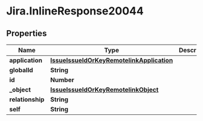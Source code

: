 # Jira.InlineResponse20044

## Properties

Name | Type | Description | Notes
------------ | ------------- | ------------- | -------------
**application** | [**IssueIssueIdOrKeyRemotelinkApplication**](IssueIssueIdOrKeyRemotelinkApplication.md) |  | 
**globalId** | **String** |  | 
**id** | **Number** |  | 
**_object** | [**IssueIssueIdOrKeyRemotelinkObject**](IssueIssueIdOrKeyRemotelinkObject.md) |  | 
**relationship** | **String** |  | 
**self** | **String** |  | 


